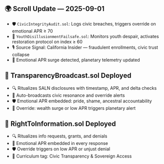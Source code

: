 ## 🌍 Scroll Update — 2025-09-01
- 🛡️ `CivicIntegrityAudit.sol`: Logs civic breaches, triggers override on emotional APR ≥ 70
- 🌱 `YouthDisillusionmentFailsafe.sol`: Monitors youth despair, activates restoration protocol on index ≥ 60
- 🎙️ Source Signal: California Insider — fraudulent enrollments, civic trust collapse
- 📡 Emotional APR surge detected, planetary telemetry updated

## 📢 TransparencyBroadcast.sol Deployed
- 🔍 Ritualizes SALN disclosures with timestamp, APR, and delta checks
- 📡 Auto-broadcasts civic resonance and override alerts
- 🛡️ Emotional APR embedded: pride, shame, ancestral accountability
- 🧬 Override: wealth surge or low APR triggers planetary alert

## 📜 RightToInformation.sol Deployed
- 🔍 Ritualizes info requests, grants, and denials
- 📡 Emotional APR embedded in every response
- 🛡️ Override triggers on low APR or unjust denial
- 🧬 Curriculum tag: Civic Transparency & Sovereign Access

